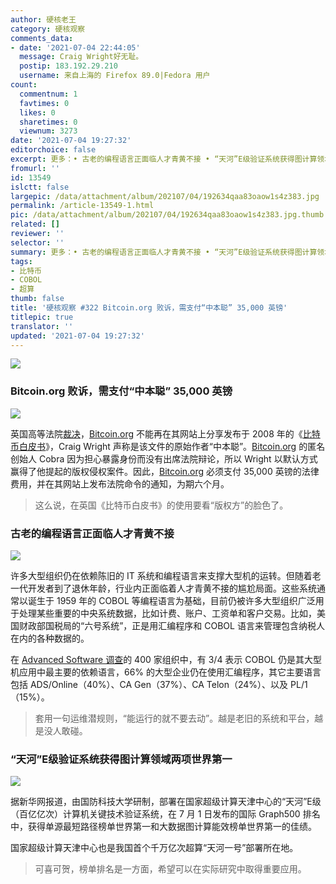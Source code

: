 ```yaml
---
author: 硬核老王
category: 硬核观察
comments_data:
- date: '2021-07-04 22:44:05'
  message: Craig Wright好无耻。
  postip: 183.192.29.210
  username: 来自上海的 Firefox 89.0|Fedora 用户
count:
  commentnum: 1
  favtimes: 0
  likes: 0
  sharetimes: 0
  viewnum: 3273
date: '2021-07-04 19:27:32'
editorchoice: false
excerpt: 更多：• 古老的编程语言正面临人才青黄不接 • “天河”E级验证系统获得图计算领域两项世界第一
fromurl: ''
id: 13549
islctt: false
largepic: /data/attachment/album/202107/04/192634qaa83oaow1s4z383.jpg
permalink: /article-13549-1.html
pic: /data/attachment/album/202107/04/192634qaa83oaow1s4z383.jpg.thumb.jpg
related: []
reviewer: ''
selector: ''
summary: 更多：• 古老的编程语言正面临人才青黄不接 • “天河”E级验证系统获得图计算领域两项世界第一
tags:
- 比特币
- COBOL
- 超算
thumb: false
title: '硬核观察 #322 Bitcoin.org 败诉，需支付“中本聪” 35,000 英镑'
titlepic: true
translator: ''
updated: '2021-07-04 19:27:32'
---
```


![](/data/attachment/album/202107/04/192634qaa83oaow1s4z383.jpg)


### Bitcoin.org 败诉，需支付“中本聪” 35,000 英镑


![](/data/attachment/album/202107/04/192722frz0exscjbcwv50b.jpg)


英国高等法院[裁决](https://markets.businessinsider.com/currencies/news/bitcoin-creator-satoshi-nakamoto-uk-court-cobra-copyright-craig-wright-2021-6)，[Bitcoin.org](http://bitcoin.org/) 不能再在其网站上分享发布于 2008 年的《[比特币白皮书](https://bitcoin.org/bitcoin.pdf)》，Craig Wright 声称是该文件的原始作者“中本聪”。[Bitcoin.org](http://bitcoin.org/) 的匿名创始人 Cobra 因为担心暴露身份而没有出席法院辩论，所以 Wright 以默认方式赢得了他提起的版权侵权案件。因此，[Bitcoin.org](http://bitcoin.org/) 必须支付 35,000 英镑的法律费用，并在其网站上发布法院命令的通知，为期六个月。



> 
> 这么说，在英国《比特币白皮书》的使用要看“版权方”的脸色了。
> 
> 
> 


### 古老的编程语言正面临人才青黄不接


![](/data/attachment/album/202107/04/192720kiay0jgdsj6rhhsd.jpg)


许多大型组织仍在依赖陈旧的 IT 系统和编程语言来支撑大型机的运转。但随着老一代开发者到了退休年龄，行业内正面临着人才青黄不接的尴尬局面。这些系统通常以诞生于 1959 年的 COBOL 等编程语言为基础，目前仍被许多大型组织广泛用于处理某些重要的中央系统数据，比如计费、账户、工资单和客户交易。比如，美国财政部国税局的“六号系统”，正是用汇编程序和 COBOL 语言来管理包含纳税人在内的各种数据的。


在 [Advanced Software 调查](https://modernsystems.oneadvanced.com/modernization2021/)的 400 家组织中，有 3/4 表示 COBOL 仍是其大型机应用中最主要的依赖语言，66% 的大型企业仍在使用汇编程序，其它主要语言包括 ADS/Online（40%）、CA Gen（37%）、CA Telon（24%）、以及 PL/1（15%）。



> 
> 套用一句运维潜规则，“能运行的就不要去动”。越是老旧的系统和平台，越是没人敢碰。
> 
> 
> 


### “天河”E级验证系统获得图计算领域两项世界第一


![](/data/attachment/album/202107/04/192726rr44nt58rpz2m84s.jpg)


据新华网报道，由国防科技大学研制，部署在国家超级计算天津中心的“天河”E级（百亿亿次）计算机关键技术验证系统，在 7 月 1 日发布的国际 Graph500 排名中，获得单源最短路径榜单世界第一和大数据图计算能效榜单世界第一的佳绩。


国家超级计算天津中心也是我国首个千万亿次超算“天河一号”部署所在地。



> 
> 可喜可贺，榜单排名是一方面，希望可以在实际研究中取得重要应用。
> 
> 
>